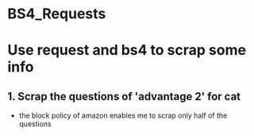 # BS4_Requests

# Use request and bs4 to scrap some info

## 1. Scrap the questions of 'advantage 2' for cat
- the block policy of amazon enables me to scrap only half of the questions
